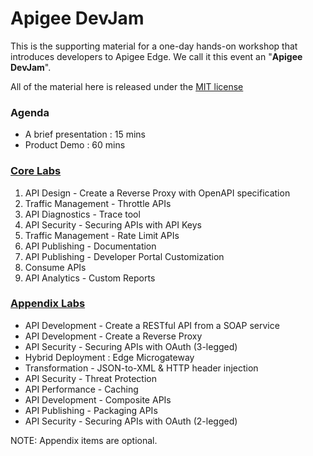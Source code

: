 # Apigee DevJam
This is the supporting material for a one-day hands-on workshop that introduces developers to Apigee Edge. We call it this event an "**Apigee DevJam**".

All of the material here is released under the [MIT license](./LICENSE.md)

### Agenda
* A brief presentation : 15 mins
* Product Demo : 60 mins

### [Core Labs](./Labs/Core)
1. API Design - Create a Reverse Proxy with OpenAPI specification
2. Traffic Management - Throttle APIs
3. API Diagnostics - Trace tool
4. API Security - Securing APIs with API Keys
5. Traffic Management - Rate Limit APIs
6. API Publishing - Documentation 
7. API Publishing - Developer Portal Customization
8. Consume APIs
9. API Analytics - Custom Reports

### [Appendix Labs](./Labs/Appendix)
* API Development - Create a RESTful API from a SOAP service
* API Development - Create a Reverse Proxy
* API Security - Securing APIs with OAuth (3-legged)
* Hybrid Deployment : Edge Microgateway
* Transformation - JSON-to-XML & HTTP header injection
* API Security - Threat Protection
* API Performance - Caching
* API Development - Composite APIs
* API Publishing - Packaging APIs
* API Security - Securing APIs with OAuth (2-legged)

NOTE: Appendix items are optional.

